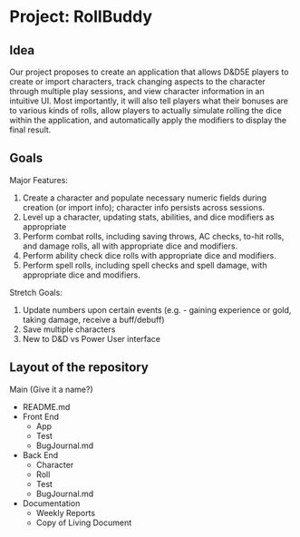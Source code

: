 # Project: RollBuddy


## Idea

Our project proposes to create an application that allows D&D5E players to create or import characters, track changing aspects to the character through multiple play sessions, and view character information in an intuitive UI. Most importantly, it will also tell players what their bonuses are to various kinds of rolls, allow players to actually simulate rolling the dice within the application, and automatically apply the modifiers to display the final result.


## Goals

Major Features:



1. Create a character and populate necessary numeric fields during creation (or import info); character info persists across sessions.
2. Level up a character, updating stats, abilities, and dice modifiers as appropriate
3. Perform combat rolls, including saving throws, AC checks, to-hit rolls, and damage rolls, all with appropriate dice and modifiers.
4. Perform ability check dice rolls with appropriate dice and modifiers.
5. Perform spell rolls, including spell checks and spell damage, with appropriate dice and modifiers.

Stretch Goals:



1. Update numbers upon certain events (e.g. - gaining experience or gold, taking damage, receive a buff/debuff)
2. Save multiple characters
3. New to D&D vs Power User interface


## Layout of the repository 



Main (Give it a name?)
* README.md
* Front End
    * App
    * Test
    * BugJournal.md
* Back End
    * Character
    * Roll
    * Test
    * BugJournal.md
* Documentation
    * Weekly Reports
    * Copy of Living Document
